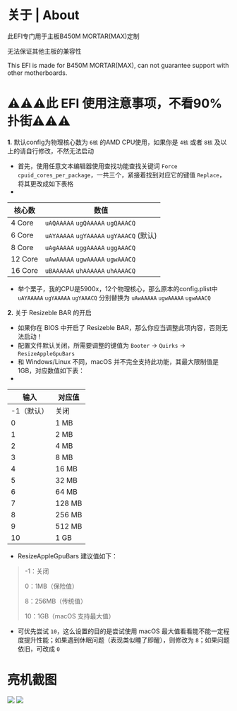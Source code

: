 # 关于 | About
此EFI专门用于主板B450M MORTAR(MAX)定制

无法保证其他主板的兼容性

This EFI is made for B450M MORTAR(MAX), can not guarantee support with other motherboards.

# ⚠️⚠️⚠️此 EFI 使用注意事项，不看90%扑街⚠️⚠️⚠️

**1.** 默认config为物理核心数为 `6核` 的AMD CPU使用，如果你是 `4核` 或者 `8核` 及以上的请自行修改，不然无法启动
- 首先，使用任意文本编辑器使用查找功能查找关键词 `Force cpuid_cores_per_package`，一共三个，紧接着找到对应它的键值 `Replace`，将其更改成如下表格
- 
| 核心数 | 数值|
|-|-|
|   4 Core  | `uAQAAAAA` `ugQAAAAA` `ugQAAACQ` |
|   6 Core  | `uAYAAAAA` `ugYAAAAA` `ugYAAACQ` (默认)|
|   8 Core  | `uAgAAAAA` `uggAAAAA` `uggAAACQ` |
|   12 Core | `uAwAAAAA` `ugwAAAAA` `ugwAAACQ` |
|   16 Core | `uBAAAAAA` `uhAAAAAA` `uhAAAACQ` |

- 举个栗子，我的CPU是5900x，12个物理核心，那么原本的config.plist中 `uAYAAAAA` `ugYAAAAA` `ugYAAACQ` 分别替换为 `uAwAAAAA` `ugwAAAAA` `ugwAAACQ`

**2.** 关于 Resizeble BAR 的开启
- 如果你在 BIOS 中开启了 Resizeble BAR，那么你应当调整此项内容，否则无法启动！
- 配置文件默认关闭，所需要调整的键值为 `Booter` -> `Quirks` -> `ResizeAppleGpuBars`
- 和 Windows/Linux 不同，macOS 并不完全支持此功能，其最大限制值是 1GB，对应数值如下表：
- 
|输入|对应值|
|-|-|
-1（默认）|关闭
0|1 MB
1|2 MB
2|4 MB
3|8 MB
4|16 MB
5|32 MB
6|64 MB
7|128 MB
8|256 MB
9|512 MB
10|1 GB

- ResizeAppleGpuBars 建议值如下：
> -1：关闭
> 
>0：1MB（保险值）
>
>8：256MB（传统值）
>
>10：1GB（macOS 支持最大值）
- 可优先尝试 `10`，这么设置的目的是尝试使用 macOS 最大值看看能不能一定程度提升性能；如果遇到休眠问题（表现类似睡了即醒），则修改为 `8`；如果问题依旧，可改成 `0` 

# 亮机截图
![](https://github.com/TheStupidNoob/B450M-MORTAR-OpencoreEFI/blob/main/preview.png)
![](https://github.com/tekteq/opencanopy-minimal-theme/blob/main/Preview.png)
